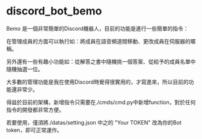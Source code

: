 # discord_bot_bemo

Bemo 是一個非常簡單的Discord機器人，目前的功能是進行一些簡單的指令：


在管理成員的方面可以執行如：將成員在語音頻道間移動、更改成員在伺服器的暱稱。

另外還有一些有趣小功能如：從解答之書中隨機挑一個答案、從給予的成員名單中隨機抽選一位。

大多數的管理功能是我在使用Discord時覺得很實用的，才寫進來，所以目前的功能還非常少。

得益於目前的架構，新增指令只需要在./cmds/cmd.py中新增function，對於任何指令的開發都非常方便。

若要使用，僅須將./datas/setting.json 中之的 "Your TOKEN" 改為你的Bot token，即可正常運作。
